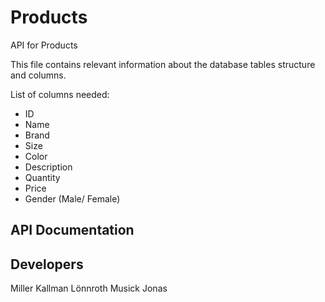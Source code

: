 # Products
API for Products

This file contains relevant information about the database tables structure and columns.

List of columns needed:
- ID
- Name
- Brand
- Size
- Color
- Description
- Quantity
- Price
- Gender (Male/ Female)

## API Documentation

## Developers
Miller
Kallman
Lönnroth
Musick
Jonas
